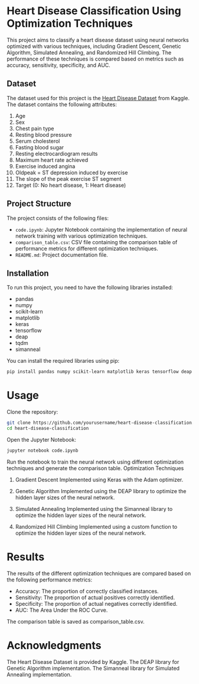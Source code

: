 # Heart Disease Classification Using Optimization Techniques

This project aims to classify a heart disease dataset using neural networks optimized with various techniques, including Gradient Descent, Genetic Algorithm, Simulated Annealing, and Randomized Hill Climbing. The performance of these techniques is compared based on metrics such as accuracy, sensitivity, specificity, and AUC.

## Dataset

The dataset used for this project is the [Heart Disease Dataset](https://www.kaggle.com/datasets/mexwell/heart-disease-dataset) from Kaggle. The dataset contains the following attributes:

1. Age
2. Sex
3. Chest pain type
4. Resting blood pressure
5. Serum cholesterol
6. Fasting blood sugar
7. Resting electrocardiogram results
8. Maximum heart rate achieved
9. Exercise induced angina
10. Oldpeak = ST depression induced by exercise
11. The slope of the peak exercise ST segment
12. Target (0: No heart disease, 1: Heart disease)

## Project Structure

The project consists of the following files:

- `code.ipynb`: Jupyter Notebook containing the implementation of neural network training with various optimization techniques.
- `comparison_table.csv`: CSV file containing the comparison table of performance metrics for different optimization techniques.
- `README.md`: Project documentation file.

## Installation

To run this project, you need to have the following libraries installed:

- pandas
- numpy
- scikit-learn
- matplotlib
- keras
- tensorflow
- deap
- tqdm
- simanneal

You can install the required libraries using pip:

```bash
pip install pandas numpy scikit-learn matplotlib keras tensorflow deap tqdm simanneal
```
# Usage
Clone the repository:
```bash
git clone https://github.com/yourusername/heart-disease-classification.git
cd heart-disease-classification
```
Open the Jupyter Notebook:
```bash
jupyter notebook code.ipynb
```
Run the notebook to train the neural network using different optimization techniques and generate the comparison table.
Optimization Techniques
1. Gradient Descent
Implemented using Keras with the Adam optimizer.

2. Genetic Algorithm
Implemented using the DEAP library to optimize the hidden layer sizes of the neural network.

3. Simulated Annealing
Implemented using the Simanneal library to optimize the hidden layer sizes of the neural network.

4. Randomized Hill Climbing
Implemented using a custom function to optimize the hidden layer sizes of the neural network.

# Results
The results of the different optimization techniques are compared based on the following performance metrics:

- Accuracy: The proportion of correctly classified instances.
- Sensitivity: The proportion of actual positives correctly identified.
- Specificity: The proportion of actual negatives correctly identified.
- AUC: The Area Under the ROC Curve.

The comparison table is saved as comparison_table.csv.

# Acknowledgments
The Heart Disease Dataset is provided by Kaggle.
The DEAP library for Genetic Algorithm implementation.
The Simanneal library for Simulated Annealing implementation.
